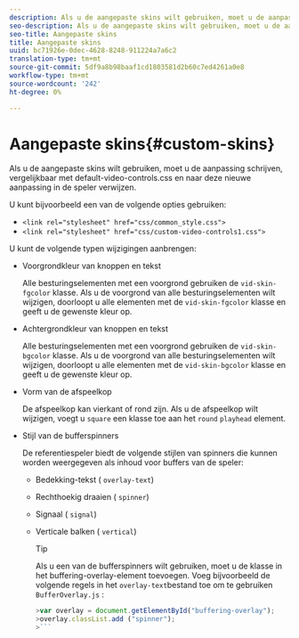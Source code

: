 ```yaml
---
description: Als u de aangepaste skins wilt gebruiken, moet u de aanpassing schrijven, vergelijkbaar met default-video-controls.css en naar deze nieuwe aanpassing in de speler verwijzen.
seo-description: Als u de aangepaste skins wilt gebruiken, moet u de aanpassing schrijven, vergelijkbaar met default-video-controls.css en naar deze nieuwe aanpassing in de speler verwijzen.
seo-title: Aangepaste skins
title: Aangepaste skins
uuid: bc71926e-0dec-4628-8248-911224a7a6c2
translation-type: tm+mt
source-git-commit: 5df9a8b98baaf1cd1803581d2b60c7ed4261a0e8
workflow-type: tm+mt
source-wordcount: '242'
ht-degree: 0%

---
```



# Aangepaste skins{#custom-skins}

Als u de aangepaste skins wilt gebruiken, moet u de aanpassing schrijven, vergelijkbaar met default-video-controls.css en naar deze nieuwe aanpassing in de speler verwijzen.

U kunt bijvoorbeeld een van de volgende opties gebruiken:

* `<link rel="stylesheet" href="css/common_style.css">`
* `<link rel="stylesheet" href="css/custom-video-controls1.css">`

U kunt de volgende typen wijzigingen aanbrengen:

* Voorgrondkleur van knoppen en tekst

   Alle besturingselementen met een voorgrond gebruiken de `vid-skin-fgcolor` klasse. Als u de voorgrond van alle besturingselementen wilt wijzigen, doorloopt u alle elementen met de `vid-skin-fgcolor` klasse en geeft u de gewenste kleur op.
* Achtergrondkleur van knoppen en tekst

   Alle besturingselementen met een voorgrond gebruiken de `vid-skin-bgcolor` klasse. Als u de voorgrond van alle besturingselementen wilt wijzigen, doorloopt u alle elementen met de `vid-skin-bgcolor` klasse en geeft u de gewenste kleur op.
* Vorm van de afspeelkop

   De afspeelkop kan vierkant of rond zijn. Als u de afspeelkop wilt wijzigen, voegt u `square` een klasse toe aan het `round` `playhead` element.
* Stijl van de bufferspinners

   De referentiespeler biedt de volgende stijlen van spinners die kunnen worden weergegeven als inhoud voor buffers van de speler:

   * Bedekking-tekst ( `overlay-text`)
   * Rechthoekig draaien ( `spinner`)
   * Signaal ( `signal`)
   * Verticale balken ( `vertical`)

      >[!TIP]
      >
      >Als u een van de bufferspinners wilt gebruiken, moet u de klasse in het buffering-overlay-element toevoegen. Voeg bijvoorbeeld de volgende regels in het `overlay-text`bestand toe om te gebruiken `BufferOverlay.js` :
      >
      >
      ```js
      >var overlay = document.getElementById("buffering-overlay"); 
      >overlay.classList.add ("spinner");
      >```

